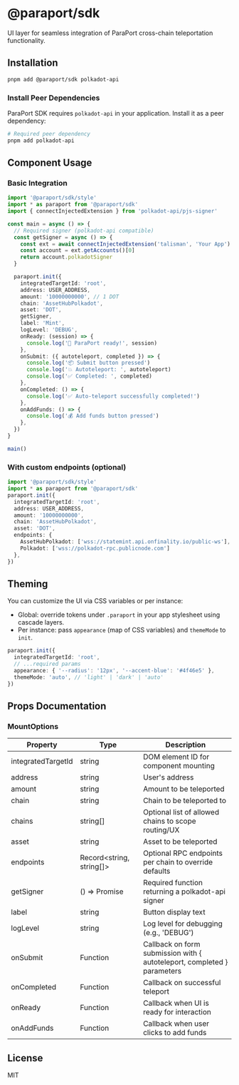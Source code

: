 # @paraport/sdk

UI layer for seamless integration of ParaPort cross-chain teleportation functionality.

## Installation

```bash
pnpm add @paraport/sdk polkadot-api
```

### Install Peer Dependencies

ParaPort SDK requires `polkadot-api` in your application. Install it as a peer dependency:

```bash
# Required peer dependency
pnpm add polkadot-api
```

## Component Usage

### Basic Integration

```typescript
import '@paraport/sdk/style'
import * as paraport from '@paraport/sdk'
import { connectInjectedExtension } from 'polkadot-api/pjs-signer'

const main = async () => {
  // Required signer (polkadot-api compatible)
  const getSigner = async () => {
    const ext = await connectInjectedExtension('talisman', 'Your App')
    const account = ext.getAccounts()[0]
    return account.polkadotSigner
  }

  paraport.init({
    integratedTargetId: 'root',
    address: USER_ADDRESS,
    amount: '10000000000', // 1 DOT
    chain: 'AssetHubPolkadot',
    asset: 'DOT',
    getSigner,
    label: 'Mint',
    logLevel: 'DEBUG',
    onReady: (session) => {
      console.log('🚀 ParaPort ready!', session)
    },
    onSubmit: ({ autoteleport, completed }) => {
      console.log('📦 Submit button pressed')
      console.log('💥 Autoteleport: ', autoteleport)
      console.log('✅ Completed: ', completed)
    },
    onCompleted: () => {
      console.log('✅ Auto-teleport successfully completed!')
    },
    onAddFunds: () => {
      console.log('💰 Add funds button pressed')
    },
  })
}

main()
```

### With custom endpoints (optional)

```ts
import '@paraport/sdk/style'
import * as paraport from '@paraport/sdk'
paraport.init({
  integratedTargetId: 'root',
  address: USER_ADDRESS,
  amount: '10000000000',
  chain: 'AssetHubPolkadot',
  asset: 'DOT',
  endpoints: {
    AssetHubPolkadot: ['wss://statemint.api.onfinality.io/public-ws'],
    Polkadot: ['wss://polkadot-rpc.publicnode.com']
  },
})
```

## Theming

You can customize the UI via CSS variables or per instance:

- Global: override tokens under `.paraport` in your app stylesheet using cascade layers.
- Per instance: pass `appearance` (map of CSS variables) and `themeMode` to `init`.

```ts
paraport.init({
  integratedTargetId: 'root',
  // ...required params
  appearance: { '--radius': '12px', '--accent-blue': '#4f46e5' },
  themeMode: 'auto', // 'light' | 'dark' | 'auto'
})
```

## Props Documentation

### MountOptions

| Property | Type | Description |
|----------|------|-------------|
| integratedTargetId | string | DOM element ID for component mounting |
| address | string | User's address |
| amount | string | Amount to be teleported |
| chain | string | Chain to be teleported to |
| chains | string[] | Optional list of allowed chains to scope routing/UX |
| asset | string | Asset to be teleported |
| endpoints | Record<string, string[]> | Optional RPC endpoints per chain to override defaults |
| getSigner | () => Promise<PolkadotSigner> | Required function returning a polkadot-api signer |
| label | string | Button display text |
| logLevel | string | Log level for debugging (e.g., 'DEBUG') |
| onSubmit | Function | Callback on form submission with { autoteleport, completed } parameters |
| onCompleted | Function | Callback on successful teleport |
| onReady | Function | Callback when UI is ready for interaction |
| onAddFunds | Function | Callback when user clicks to add funds |


## License

MIT
